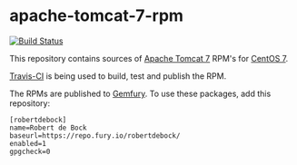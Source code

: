 # apache-tomcat-7-rpm

[![Build Status](https://travis-ci.org/robertdebock/apache-tomcat-7-rpm.svg?branch=master)](https://travis-ci.org/robertdebock/apache-tomcat-7-rpm)

This repository contains sources of [Apache Tomcat 7](http://tomcat.apache.org) RPM's for [CentOS 7](https://www.centos.org/).

[Travis-CI](https://travis-ci.org/robertdebock/apache-tomcat-rpm) is being used to build, test and publish the RPM.

The RPMs are published to [Gemfury](https://gemfury.com/robertdebock). To use these packages, add this repository:

    [robertdebock]
    name=Robert de Bock
    baseurl=https://repo.fury.io/robertdebock/
    enabled=1
    gpgcheck=0
